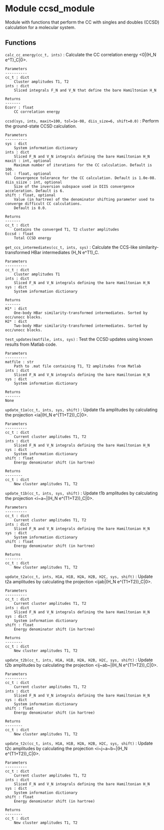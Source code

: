 Module ccsd_module
==================
Module with functions that perform the CC with singles and 
doubles (CCSD) calculation for a molecular system.

Functions
---------

    
`calc_cc_energy(cc_t, ints)`
:   Calculate the CC correlation energy <0|(H_N e^T)_C|0>.
    
    Parameters
    ----------
    cc_t : dict
        Cluster amplitudes T1, T2
    ints : dict
        Sliced integrals F_N and V_N that define the bare Hamiltonian H_N
        
    Returns
    -------
    Ecorr : float
        CC correlation energy

    
`ccsd(sys, ints, maxit=100, tol=1e-08, diis_size=6, shift=0.0)`
:   Perform the ground-state CCSD calculation.
    
    Parameters
    ----------
    sys : dict
        System information dictionary
    ints : dict
        Sliced F_N and V_N integrals defining the bare Hamiltonian H_N
    maxit : int, optional
        Maximum number of iterations for the CC calculation. Default is 100.
    tol : float, optional
        Convergence tolerance for the CC calculation. Default is 1.0e-08.
    diis_siize : int, optional
        Size of the inversion subspace used in DIIS convergence acceleration. Default is 6.
    shift : float, optional
        Value (in hartree) of the denominator shifting parameter used to converge difficult CC calculations.
        Default is 0.0.
    
    Returns
    -------
    cc_t : dict
        Contains the converged T1, T2 cluster amplitudes
    Eccsd : float
        Total CCSD energy

    
`get_ccs_intermediates(cc_t, ints, sys)`
:   Calculate the CCS-like similarity-transformed HBar intermediates (H_N e^T1)_C.
    
    Parameters
    ----------
    cc_t : dict
        Cluster amplitudes T1
    ints : dict
        Sliced F_N and V_N integrals defining the bare Hamiltonian H_N
    sys : dict
        System information dictionary
    
    Returns
    -------
    H1* : dict
        One-body HBar similarity-transformed intermediates. Sorted by occ/unocc blocks.
    H2* : dict
        Two-body HBar similarity-transformed intermediates. Sorted by occ/unocc blocks.

    
`test_updates(matfile, ints, sys)`
:   Test the CCSD updates using known results from Matlab code.
    
    Parameters
    ----------
    matfile : str
        Path to .mat file containing T1, T2 amplitudes from Matlab
    ints : dict
        Sliced F_N and V_N integrals defining the bare Hamiltonian H_N
    sys : dict
        System information dictionary
    
    Returns
    -------
    None

    
`update_t1a(cc_t, ints, sys, shift)`
:   Update t1a amplitudes by calculating the projection <ia|(H_N e^(T1+T2))_C|0>.
    
    Parameters
    ----------
    cc_t : dict
        Current cluster amplitudes T1, T2
    ints : dict
        Sliced F_N and V_N integrals defining the bare Hamiltonian H_N
    sys : dict
        System information dictionary
    shift : float
        Energy denominator shift (in hartree)
    
    Returns
    --------
    cc_t : dict
        New cluster amplitudes T1, T2

    
`update_t1b(cc_t, ints, sys, shift)`
:   Update t1b amplitudes by calculating the projection <i~a~|(H_N e^(T1+T2))_C|0>.
    
    Parameters
    ----------
    cc_t : dict
        Current cluster amplitudes T1, T2
    ints : dict
        Sliced F_N and V_N integrals defining the bare Hamiltonian H_N
    sys : dict
        System information dictionary
    shift : float
        Energy denominator shift (in hartree)
    
    Returns
    --------
    cc_t : dict
        New cluster amplitudes T1, T2

    
`update_t2a(cc_t, ints, H1A, H1B, H2A, H2B, H2C, sys, shift)`
:   Update t2a amplitudes by calculating the projection <ijab|(H_N e^(T1+T2))_C|0>.
    
    Parameters
    ----------
    cc_t : dict
        Current cluster amplitudes T1, T2
    ints : dict
        Sliced F_N and V_N integrals defining the bare Hamiltonian H_N
    sys : dict
        System information dictionary
    shift : float
        Energy denominator shift (in hartree)
    
    Returns
    --------
    cc_t : dict
        New cluster amplitudes T1, T2

    
`update_t2b(cc_t, ints, H1A, H1B, H2A, H2B, H2C, sys, shift)`
:   Update t2b amplitudes by calculating the projection <ij~ab~|(H_N e^(T1+T2))_C|0>.
    
    Parameters
    ----------
    cc_t : dict
        Current cluster amplitudes T1, T2
    ints : dict
        Sliced F_N and V_N integrals defining the bare Hamiltonian H_N
    sys : dict
        System information dictionary
    shift : float
        Energy denominator shift (in hartree)
    
    Returns
    --------
    cc_t : dict
        New cluster amplitudes T1, T2

    
`update_t2c(cc_t, ints, H1A, H1B, H2A, H2B, H2C, sys, shift)`
:   Update t2c amplitudes by calculating the projection <i~j~a~b~|(H_N e^(T1+T2))_C|0>.
    
    Parameters
    ----------
    cc_t : dict
        Current cluster amplitudes T1, T2
    ints : dict
        Sliced F_N and V_N integrals defining the bare Hamiltonian H_N
    sys : dict
        System information dictionary
    shift : float
        Energy denominator shift (in hartree)
    
    Returns
    --------
    cc_t : dict
        New cluster amplitudes T1, T2